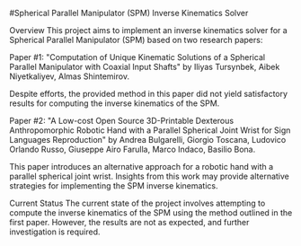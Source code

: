 #Spherical Parallel Manipulator (SPM) Inverse Kinematics Solver

Overview
This project aims to implement an inverse kinematics solver for a Spherical Parallel Manipulator (SPM) based on two research papers:

Paper #1: "Computation of Unique Kinematic Solutions of a Spherical Parallel Manipulator with Coaxial Input Shafts" by Iliyas Tursynbek, Aibek Niyetkaliyev, Almas Shintemirov.

Despite efforts, the provided method in this paper did not yield satisfactory results for computing the inverse kinematics of the SPM.

Paper #2: "A Low-cost Open Source 3D-Printable Dexterous Anthropomorphic Robotic Hand with a Parallel Spherical Joint Wrist for Sign Languages Reproduction" by Andrea Bulgarelli, Giorgio Toscana, Ludovico Orlando Russo, Giuseppe Airo Farulla, Marco Indaco, Basilio Bona.

This paper introduces an alternative approach for a robotic hand with a parallel spherical joint wrist. Insights from this work may provide alternative strategies for implementing the SPM inverse kinematics.

Current Status
The current state of the project involves attempting to compute the inverse kinematics of the SPM using the method outlined in the first paper. However, the results are not as expected, and further investigation is required.